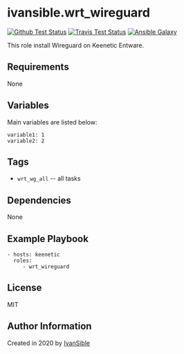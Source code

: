 # ivansible.wrt_wireguard

[![Github Test Status](https://github.com/ivansible/wrt-wireguard/workflows/Molecule%20test/badge.svg?branch=master)](https://github.com/ivansible/wrt-wireguard/actions)
[![Travis Test Status](https://travis-ci.org/ivansible/wrt-wireguard.svg?branch=master)](https://travis-ci.org/ivansible/wrt-wireguard)
[![Ansible Galaxy](https://img.shields.io/badge/galaxy-ivansible.wrt__wireguard-68a.svg?style=flat)](https://galaxy.ansible.com/ivansible/wrt_wireguard/)

This role install Wireguard on Keenetic Entware.


## Requirements

None


## Variables

Main variables are listed below:

    variable1: 1
    variable2: 2


## Tags

- `wrt_wg_all` -- all tasks


## Dependencies

None


## Example Playbook

    - hosts: keenetic
      roles:
         - wrt_wireguard


## License

MIT


## Author Information

Created in 2020 by [IvanSible](https://github.com/ivansible)
